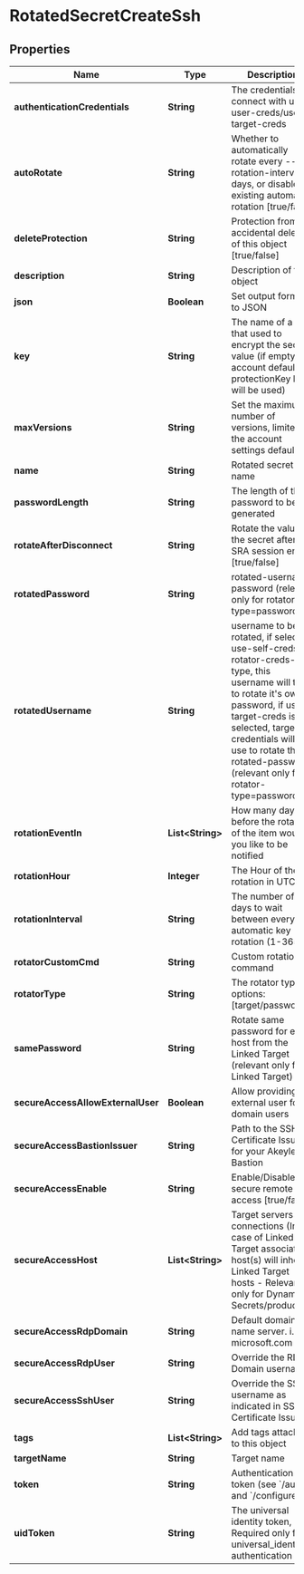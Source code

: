 

# RotatedSecretCreateSsh


## Properties

Name | Type | Description | Notes
------------ | ------------- | ------------- | -------------
**authenticationCredentials** | **String** | The credentials to connect with use-user-creds/use-target-creds |  [optional]
**autoRotate** | **String** | Whether to automatically rotate every --rotation-interval days, or disable existing automatic rotation [true/false] |  [optional]
**deleteProtection** | **String** | Protection from accidental deletion of this object [true/false] |  [optional]
**description** | **String** | Description of the object |  [optional]
**json** | **Boolean** | Set output format to JSON |  [optional]
**key** | **String** | The name of a key that used to encrypt the secret value (if empty, the account default protectionKey key will be used) |  [optional]
**maxVersions** | **String** | Set the maximum number of versions, limited by the account settings defaults. |  [optional]
**name** | **String** | Rotated secret name | 
**passwordLength** | **String** | The length of the password to be generated |  [optional]
**rotateAfterDisconnect** | **String** | Rotate the value of the secret after SRA session ends [true/false] |  [optional]
**rotatedPassword** | **String** | rotated-username password (relevant only for rotator-type&#x3D;password) |  [optional]
**rotatedUsername** | **String** | username to be rotated, if selected use-self-creds at rotator-creds-type, this username will try to rotate it&#39;s own password, if use-target-creds is selected, target credentials will be use to rotate the rotated-password (relevant only for rotator-type&#x3D;password) |  [optional]
**rotationEventIn** | **List&lt;String&gt;** | How many days before the rotation of the item would you like to be notified |  [optional]
**rotationHour** | **Integer** | The Hour of the rotation in UTC |  [optional]
**rotationInterval** | **String** | The number of days to wait between every automatic key rotation (1-365) |  [optional]
**rotatorCustomCmd** | **String** | Custom rotation command |  [optional]
**rotatorType** | **String** | The rotator type. options: [target/password] | 
**samePassword** | **String** | Rotate same password for each host from the Linked Target (relevant only for Linked Target) |  [optional]
**secureAccessAllowExternalUser** | **Boolean** | Allow providing external user for a domain users |  [optional]
**secureAccessBastionIssuer** | **String** | Path to the SSH Certificate Issuer for your Akeyless Bastion |  [optional]
**secureAccessEnable** | **String** | Enable/Disable secure remote access [true/false] |  [optional]
**secureAccessHost** | **List&lt;String&gt;** | Target servers for connections (In case of Linked Target association, host(s) will inherit Linked Target hosts - Relevant only for Dynamic Secrets/producers) |  [optional]
**secureAccessRdpDomain** | **String** | Default domain name server. i.e. microsoft.com |  [optional]
**secureAccessRdpUser** | **String** | Override the RDP Domain username |  [optional]
**secureAccessSshUser** | **String** | Override the SSH username as indicated in SSH Certificate Issuer |  [optional]
**tags** | **List&lt;String&gt;** | Add tags attached to this object |  [optional]
**targetName** | **String** | Target name | 
**token** | **String** | Authentication token (see &#x60;/auth&#x60; and &#x60;/configure&#x60;) |  [optional]
**uidToken** | **String** | The universal identity token, Required only for universal_identity authentication |  [optional]




